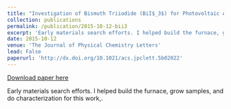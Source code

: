 ```yaml
---
title: "Investigation of Bismuth Triiodide (BiI$_3$) for Photovoltaic Applications"
collection: publications
permalink: /publication/2015-10-12-bii3
excerpt: 'Early materials search efforts. I helped build the furnace, grow samples, and do characterization for this work,.'
date: 2015-10-12
venue: 'The Journal of Physical Chemistry Letters'
lead: False
paperurl: 'http://dx.doi.org/10.1021/acs.jpclett.5b02022'
---
```


<a href='http://dx.doi.org/10.1021/acs.jpclett.5b02022'>Download paper here</a>

Early materials search efforts. I helped build the furnace, grow samples, and do characterization for this work,.
